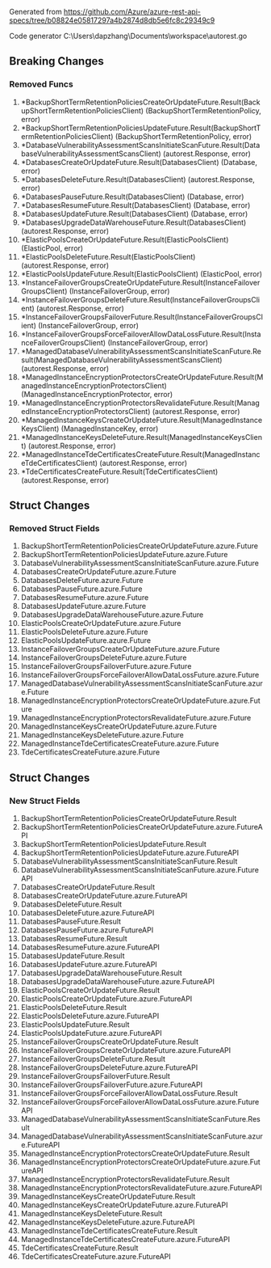 Generated from https://github.com/Azure/azure-rest-api-specs/tree/b08824e05817297a4b2874d8db5e6fc8c29349c9

Code generator C:\Users\dapzhang\Documents\workspace\autorest.go

## Breaking Changes

### Removed Funcs

1. *BackupShortTermRetentionPoliciesCreateOrUpdateFuture.Result(BackupShortTermRetentionPoliciesClient) (BackupShortTermRetentionPolicy, error)
1. *BackupShortTermRetentionPoliciesUpdateFuture.Result(BackupShortTermRetentionPoliciesClient) (BackupShortTermRetentionPolicy, error)
1. *DatabaseVulnerabilityAssessmentScansInitiateScanFuture.Result(DatabaseVulnerabilityAssessmentScansClient) (autorest.Response, error)
1. *DatabasesCreateOrUpdateFuture.Result(DatabasesClient) (Database, error)
1. *DatabasesDeleteFuture.Result(DatabasesClient) (autorest.Response, error)
1. *DatabasesPauseFuture.Result(DatabasesClient) (Database, error)
1. *DatabasesResumeFuture.Result(DatabasesClient) (Database, error)
1. *DatabasesUpdateFuture.Result(DatabasesClient) (Database, error)
1. *DatabasesUpgradeDataWarehouseFuture.Result(DatabasesClient) (autorest.Response, error)
1. *ElasticPoolsCreateOrUpdateFuture.Result(ElasticPoolsClient) (ElasticPool, error)
1. *ElasticPoolsDeleteFuture.Result(ElasticPoolsClient) (autorest.Response, error)
1. *ElasticPoolsUpdateFuture.Result(ElasticPoolsClient) (ElasticPool, error)
1. *InstanceFailoverGroupsCreateOrUpdateFuture.Result(InstanceFailoverGroupsClient) (InstanceFailoverGroup, error)
1. *InstanceFailoverGroupsDeleteFuture.Result(InstanceFailoverGroupsClient) (autorest.Response, error)
1. *InstanceFailoverGroupsFailoverFuture.Result(InstanceFailoverGroupsClient) (InstanceFailoverGroup, error)
1. *InstanceFailoverGroupsForceFailoverAllowDataLossFuture.Result(InstanceFailoverGroupsClient) (InstanceFailoverGroup, error)
1. *ManagedDatabaseVulnerabilityAssessmentScansInitiateScanFuture.Result(ManagedDatabaseVulnerabilityAssessmentScansClient) (autorest.Response, error)
1. *ManagedInstanceEncryptionProtectorsCreateOrUpdateFuture.Result(ManagedInstanceEncryptionProtectorsClient) (ManagedInstanceEncryptionProtector, error)
1. *ManagedInstanceEncryptionProtectorsRevalidateFuture.Result(ManagedInstanceEncryptionProtectorsClient) (autorest.Response, error)
1. *ManagedInstanceKeysCreateOrUpdateFuture.Result(ManagedInstanceKeysClient) (ManagedInstanceKey, error)
1. *ManagedInstanceKeysDeleteFuture.Result(ManagedInstanceKeysClient) (autorest.Response, error)
1. *ManagedInstanceTdeCertificatesCreateFuture.Result(ManagedInstanceTdeCertificatesClient) (autorest.Response, error)
1. *TdeCertificatesCreateFuture.Result(TdeCertificatesClient) (autorest.Response, error)

## Struct Changes

### Removed Struct Fields

1. BackupShortTermRetentionPoliciesCreateOrUpdateFuture.azure.Future
1. BackupShortTermRetentionPoliciesUpdateFuture.azure.Future
1. DatabaseVulnerabilityAssessmentScansInitiateScanFuture.azure.Future
1. DatabasesCreateOrUpdateFuture.azure.Future
1. DatabasesDeleteFuture.azure.Future
1. DatabasesPauseFuture.azure.Future
1. DatabasesResumeFuture.azure.Future
1. DatabasesUpdateFuture.azure.Future
1. DatabasesUpgradeDataWarehouseFuture.azure.Future
1. ElasticPoolsCreateOrUpdateFuture.azure.Future
1. ElasticPoolsDeleteFuture.azure.Future
1. ElasticPoolsUpdateFuture.azure.Future
1. InstanceFailoverGroupsCreateOrUpdateFuture.azure.Future
1. InstanceFailoverGroupsDeleteFuture.azure.Future
1. InstanceFailoverGroupsFailoverFuture.azure.Future
1. InstanceFailoverGroupsForceFailoverAllowDataLossFuture.azure.Future
1. ManagedDatabaseVulnerabilityAssessmentScansInitiateScanFuture.azure.Future
1. ManagedInstanceEncryptionProtectorsCreateOrUpdateFuture.azure.Future
1. ManagedInstanceEncryptionProtectorsRevalidateFuture.azure.Future
1. ManagedInstanceKeysCreateOrUpdateFuture.azure.Future
1. ManagedInstanceKeysDeleteFuture.azure.Future
1. ManagedInstanceTdeCertificatesCreateFuture.azure.Future
1. TdeCertificatesCreateFuture.azure.Future

## Struct Changes

### New Struct Fields

1. BackupShortTermRetentionPoliciesCreateOrUpdateFuture.Result
1. BackupShortTermRetentionPoliciesCreateOrUpdateFuture.azure.FutureAPI
1. BackupShortTermRetentionPoliciesUpdateFuture.Result
1. BackupShortTermRetentionPoliciesUpdateFuture.azure.FutureAPI
1. DatabaseVulnerabilityAssessmentScansInitiateScanFuture.Result
1. DatabaseVulnerabilityAssessmentScansInitiateScanFuture.azure.FutureAPI
1. DatabasesCreateOrUpdateFuture.Result
1. DatabasesCreateOrUpdateFuture.azure.FutureAPI
1. DatabasesDeleteFuture.Result
1. DatabasesDeleteFuture.azure.FutureAPI
1. DatabasesPauseFuture.Result
1. DatabasesPauseFuture.azure.FutureAPI
1. DatabasesResumeFuture.Result
1. DatabasesResumeFuture.azure.FutureAPI
1. DatabasesUpdateFuture.Result
1. DatabasesUpdateFuture.azure.FutureAPI
1. DatabasesUpgradeDataWarehouseFuture.Result
1. DatabasesUpgradeDataWarehouseFuture.azure.FutureAPI
1. ElasticPoolsCreateOrUpdateFuture.Result
1. ElasticPoolsCreateOrUpdateFuture.azure.FutureAPI
1. ElasticPoolsDeleteFuture.Result
1. ElasticPoolsDeleteFuture.azure.FutureAPI
1. ElasticPoolsUpdateFuture.Result
1. ElasticPoolsUpdateFuture.azure.FutureAPI
1. InstanceFailoverGroupsCreateOrUpdateFuture.Result
1. InstanceFailoverGroupsCreateOrUpdateFuture.azure.FutureAPI
1. InstanceFailoverGroupsDeleteFuture.Result
1. InstanceFailoverGroupsDeleteFuture.azure.FutureAPI
1. InstanceFailoverGroupsFailoverFuture.Result
1. InstanceFailoverGroupsFailoverFuture.azure.FutureAPI
1. InstanceFailoverGroupsForceFailoverAllowDataLossFuture.Result
1. InstanceFailoverGroupsForceFailoverAllowDataLossFuture.azure.FutureAPI
1. ManagedDatabaseVulnerabilityAssessmentScansInitiateScanFuture.Result
1. ManagedDatabaseVulnerabilityAssessmentScansInitiateScanFuture.azure.FutureAPI
1. ManagedInstanceEncryptionProtectorsCreateOrUpdateFuture.Result
1. ManagedInstanceEncryptionProtectorsCreateOrUpdateFuture.azure.FutureAPI
1. ManagedInstanceEncryptionProtectorsRevalidateFuture.Result
1. ManagedInstanceEncryptionProtectorsRevalidateFuture.azure.FutureAPI
1. ManagedInstanceKeysCreateOrUpdateFuture.Result
1. ManagedInstanceKeysCreateOrUpdateFuture.azure.FutureAPI
1. ManagedInstanceKeysDeleteFuture.Result
1. ManagedInstanceKeysDeleteFuture.azure.FutureAPI
1. ManagedInstanceTdeCertificatesCreateFuture.Result
1. ManagedInstanceTdeCertificatesCreateFuture.azure.FutureAPI
1. TdeCertificatesCreateFuture.Result
1. TdeCertificatesCreateFuture.azure.FutureAPI
